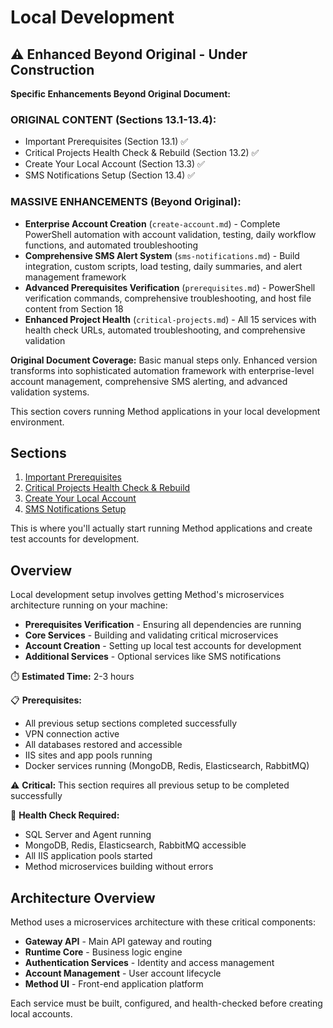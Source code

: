 # Local Development

## ⚠️ Enhanced Beyond Original - Under Construction

**Specific Enhancements Beyond Original Document:**

### ORIGINAL CONTENT (Sections 13.1-13.4):
- Important Prerequisites (Section 13.1) ✅
- Critical Projects Health Check & Rebuild (Section 13.2) ✅  
- Create Your Local Account (Section 13.3) ✅
- SMS Notifications Setup (Section 13.4) ✅

### MASSIVE ENHANCEMENTS (Beyond Original):
- **Enterprise Account Creation** (`create-account.md`) - Complete PowerShell automation with account validation, testing, daily workflow functions, and automated troubleshooting
- **Comprehensive SMS Alert System** (`sms-notifications.md`) - Build integration, custom scripts, load testing, daily summaries, and alert management framework
- **Advanced Prerequisites Verification** (`prerequisites.md`) - PowerShell verification commands, comprehensive troubleshooting, and host file content from Section 18
- **Enhanced Project Health** (`critical-projects.md`) - All 15 services with health check URLs, automated troubleshooting, and comprehensive validation

**Original Document Coverage:** Basic manual steps only. Enhanced version transforms into sophisticated automation framework with enterprise-level account management, comprehensive SMS alerting, and advanced validation systems.

This section covers running Method applications in your local development environment.

## Sections

1. [Important Prerequisites](./prerequisites.md)
2. [Critical Projects Health Check & Rebuild](./critical-projects.md)
3. [Create Your Local Account](./create-account.md)
4. [SMS Notifications Setup](./sms-notifications.md)

This is where you'll actually start running Method applications and create test accounts for development.

## Overview

Local development setup involves getting Method's microservices architecture running on your machine:

- **Prerequisites Verification** - Ensuring all dependencies are running
- **Core Services** - Building and validating critical microservices
- **Account Creation** - Setting up local test accounts for development
- **Additional Services** - Optional services like SMS notifications

⏱️ **Estimated Time:** 2-3 hours

📋 **Prerequisites:**
- All previous setup sections completed successfully
- VPN connection active
- All databases restored and accessible
- IIS sites and app pools running
- Docker services running (MongoDB, Redis, Elasticsearch, RabbitMQ)

⚠️ **Critical:** This section requires all previous setup to be completed successfully

🔧 **Health Check Required:**
- SQL Server and Agent running
- MongoDB, Redis, Elasticsearch, RabbitMQ accessible
- All IIS application pools started
- Method microservices building without errors

## Architecture Overview

Method uses a microservices architecture with these critical components:

- **Gateway API** - Main API gateway and routing
- **Runtime Core** - Business logic engine
- **Authentication Services** - Identity and access management  
- **Account Management** - User account lifecycle
- **Method UI** - Front-end application platform

Each service must be built, configured, and health-checked before creating local accounts.
